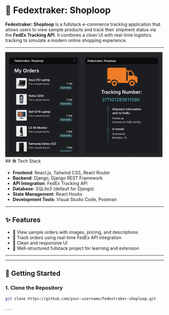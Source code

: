 # 🚚 Fedextraker: Shoploop

**Fedextraker: Shoploop** is a fullstack e-commerce tracking application that allows users to view sample products and track their shipment status via the **FedEx Tracking API**. It combines a clean UI with real-time logistics tracking to simulate a modern online shopping experience.

---
<img src="fedex.png" alt="Project Banner" width="500"/>
## 🛠️ Tech Stack

- **Frontend**: React.js, Tailwind CSS, React Router
- **Backend**: Django, Django REST Framework
- **API Integration**: FedEx Tracking API
- **Database**: SQLite3 (default for Django)
- **State Management**: React Hooks
- **Development Tools**: Visual Studio Code, Postman

---

## ✨ Features

- 🛒 View sample orders with images, pricing, and descriptions
- 🔗 Track orders using real-time FedEx API integration
- 🎯 Clean and responsive UI
- 🧠 Well-structured fullstack project for learning and extension

---

---

## 🚀 Getting Started

### 1. Clone the Repository

```bash
git clone https://github.com/your-username/fedextraker-shoploop.git

---
